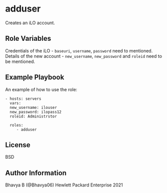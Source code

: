 adduser
=======

Creates an iLO account.

Role Variables
--------------

Credentials of the iLO - `baseuri`, `username`, `password` need to mentioned.
Details of the new account -  `new_username`, `new_password` and `roleid` need to be mentioned.

Example Playbook
----------------

An example of how to use the role: 

    - hosts: servers
      vars:
      new_username: ilouser
      new_password: ilopass12
      roleid: Administrstor
      
      roles:
         - adduser

License
-------

BSD

Author Information
------------------

Bhavya B (@Bhavya06) Hewlett Packard Enterprise 2021 